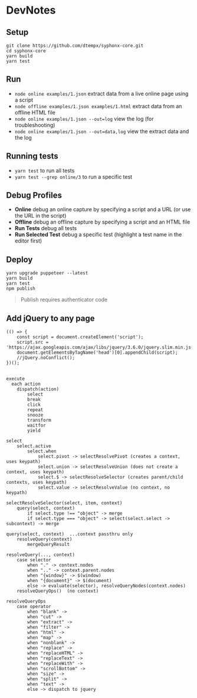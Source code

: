 # DevNotes

## Setup
```
git clone https://github.com/dtempx/syphonx-core.git
cd syphonx-core
yarn build
yarn test
```

## Run
* `node online examples/1.json` extract data from a live online page using a script
* `node offline examples/1.json examples/1.html` extract data from an offline HTML file
* `node online examples/1.json --out=log` view the log (for troubleshooting)
* `node online examples/1.json --out=data,log` view the extract data and the log


## Running tests
* `yarn test` to run all tests
* `yarn test --grep online/3` to run a specific test

## Debug Profiles
* **Online** debug an online capture by specifying a script and a URL (or use the URL in the script)
* **Offline** debug an offline capture by specifying a script and an HTML file
* **Run Tests** debug all tests
* **Run Selected Test** debug a specific test (highlight a test name in the editor first)

## Deploy
```
yarn upgrade puppeteer --latest
yarn build
yarn test
npm publish
```
> Publish requires authenticator code

## Add jQuery to any page
```
(() => {
    const script = document.createElement('script');
    script.src = 'https://ajax.googleapis.com/ajax/libs/jquery/3.6.0/jquery.slim.min.js';
    document.getElementsByTagName('head')[0].appendChild(script);
    //jQuery.noConflict();
})();
```
##

```
execute
  each action
    dispatch(action)
        select
        break
        click
        repeat
        snooze
        transform
        waitfor
        yield

select
    select.active
        select.when
            select.pivot -> selectResolvePivot (creates a context, uses keypath)
            select.union -> selectResolveUnion (does not create a context, uses keypath)
            select.$ -> selectResolveSelector (creates parent/child contexts, uses keypath)
            select.value -> selectResolveValue (no context, no keypath)

selectResolveSelector(select, item, context)
    query(select, context)
        if select.type !== "object" -> merge
        if select.type === "object" -> select(select.select -> subcontext) -> merge

query(select, context)  ...context passthru only
    resolveQuery(context)
        mergeQueryResult

resolveQuery(..., context)
    case selector
        when "." -> context.nodes
        when ".." -> context.parent.nodes
        when "{window}" -> $(window)
        when "{document}" -> $(document)
        else -> evaluate(selector), resolveQueryNodes(context.nodes)
    resolveQueryOps()  (no context)

resolveQueryOps
    case operator
        when "blank" ->
        when "cut" ->
        when "extract" ->
        when "filter" ->
        when "html" ->
        when "map" ->
        when "nonblank" ->
        when "replace" ->
        when "replaceHTML" ->
        when "replaceText" ->
        when "replaceWith" ->
        when "scrollBottom" ->
        when "size" ->
        when "split" ->
        when "text" ->
        else -> dispatch to jquery
```